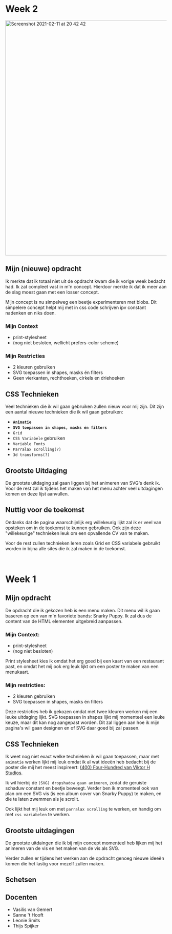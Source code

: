# Week 2
<img width="734" alt="Screenshot 2021-02-11 at 20 42 42" src="https://user-images.githubusercontent.com/59770136/107689912-b791f180-6ca9-11eb-8e17-82550848b268.png">

## Mijn (nieuwe) opdracht
Ik merkte dat ik totaal niet uit de opdracht kwam die ik vorige week bedacht had. Ik zat compleet vast in m'n concept. Hierdoor merkte ik dat ik meer aan de slag moest gaan met een losser concept. 

Mijn concept is nu simpelweg een beetje experimenteren met blobs. Dit simpelere concept helpt mij met in css code schrijven ipv constant nadenken en niks doen.

### Mijn Context
- print-stylesheet
- (nog niet besloten, wellicht prefers-color scheme)

### Mijn Restricties
- 2 kleuren gebruiken
- SVG toepassen in shapes, masks én filters
- Geen vierkanten, rechthoeken, cirkels en driehoeken

## CSS Technieken
Veel technieken die ik wil gaan gebruiken zullen nieuw voor mij zijn. Dit zijn een aantal nieuwe technieken die ik wil gaan gebruiken: 
- **`Animatie`**
- **`SVG toepassen in shapes, masks én filters`**
- `Grid`
- `CSS Variabele` gebruiken
- `Variable Fonts`
- `Parralax scrolling(?)`
- `3d transforms(?)`

## Grootste Uitdaging
De grootste uitdaging zal gaan liggen bij het animeren van SVG's denk ik. Voor de rest zal ik tijdens het maken van het menu achter veel uitdagingen komen en deze lijst aanvullen.

## Nuttig voor de toekomst
Ondanks dat de pagina waarschijnlijk erg willekeurig lijkt zal ik er veel van opsteken om in de toekomst te kunnen gebruiken. Ook zijn deze "willekeurige" technieken leuk om een opvallende CV van te maken.

Voor de rest zullen technieken leren zoals Grid en CSS variabele gebruikt worden in bijna alle sites die ik zal maken in de toekomst.

<br>

# Week 1
## Mijn opdracht
De opdracht die ik gekozen heb is een menu maken. Dit menu wil ik gaan baseren op een van m'n favoriete bands: Snarky Puppy. Ik zal dus de content van de HTML elementen uitgebreid aanpassen. 

### Mijn Context:
- print-stylesheet
- (nog niet besloten)

Print stylesheet kies ik omdat het erg goed bij een kaart van een restaurant past, en omdat het mij ook erg leuk lijkt om een poster te maken van een menukaart.

### Mijn restricties:
- 2 kleuren gebruiken
- SVG toepassen in shapes, masks én filters

Deze restricties heb ik gekozen omdat met twee kleuren werken mij een leuke uitdaging lijkt. SVG toepassen in shapes lijkt mij momenteel een leuke keuze, maar dit kan nog aangepast worden. Dit zal liggen aan hoe ik mijn pagina's wil gaan designen en of SVG daar goed bij zal passen.

## CSS Technieken
Ik weet nog niet exact welke technieken ik wil gaan toepassen, maar met `animatie` werken lijkt mij leuk omdat ik al wat ideeën heb bedacht bij de poster die mij het meest inspireert: [(400) Four-Hundred van Viktor H Studios](https://www.instagram.com/p/BymSunGiTD0/). 

Ik wil hierbij de `(SVG) dropshadow gaan animeren`, zodat de geruiste schaduw constant en beetje beweegt. Verder ben ik momenteel ook van plan om een SVG vis (is een album cover van Snarky Puppy) te maken, en die te laten zwemmen als je scrollt. 

Ook lijkt het mij leuk om met `parralax scrolling` te werken, en handig om met `css variabelen` te werken.

## Grootste uitdagingen
De grootste uitdaingen die ik bij mijn concept momenteel heb lijken mij het animeren van de vis en het maken van de vis als SVG. 

Verder zullen er tijdens het werken aan de opdracht genoeg nieuwe ideeën komen die het lastig voor mezelf zullen maken.

## Schetsen

## Docenten
- Vasilis van Gemert
- Sanne 't Hooft
- Leonie Smits
- Thijs Spijker
